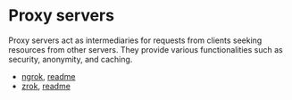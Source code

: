 # Proxy servers

Proxy servers act as intermediaries for requests from clients seeking resources from other servers. They provide various functionalities such as security, anonymity, and caching.


- [ngrok](https://ngrok.com/), [readme](https://github.com/abhi7745/proxy-server/blob/master/ngrok/readme.md)
- [zrok](https://zrok.io/), [readme](https://github.com/abhi7745/proxy-server/blob/master/zrok/readme.md)
